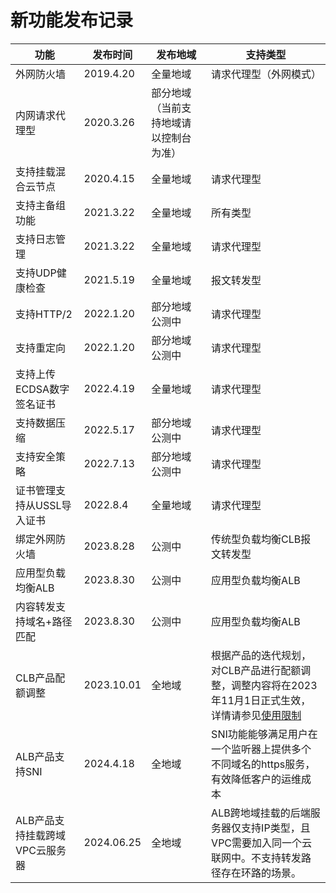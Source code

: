 


# 新功能发布记录

| 功能 | 发布时间 | 发布地域 | 支持类型 |
| --- | --- | --- | --- |
| 外网防火墙 | 2019.4.20 | 全量地域 | 请求代理型（外网模式） |
| 内网请求代理型 | 2020.3.26 | 部分地域（当前支持地域请以控制台为准） | |
| 支持挂载混合云节点 | 2020.4.15 | 全量地域 | 请求代理型|
| 支持主备组功能 | 2021.3.22 | 全量地域 | 所有类型|
| 支持日志管理 | 2021.3.22 | 全量地域 | 请求代理型|
| 支持UDP健康检查 | 2021.5.19 | 全量地域 | 报文转发型|
| 支持HTTP/2 | 2022.1.20 | 部分地域公测中 | 请求代理型|
| 支持重定向 | 2022.1.20 | 部分地域公测中 | 请求代理型|
| 支持上传ECDSA数字签名证书 | 2022.4.19 | 全量地域 | 请求代理型|
| 支持数据压缩 | 2022.5.17 | 部分地域公测中 | 请求代理型|
| 支持安全策略 | 2022.7.13 | 部分地域公测中 | 请求代理型|
| 证书管理支持从USSL导入证书 | 2022.8.4 | 全量地域 | 请求代理型|
| 绑定外网防火墙 | 2023.8.28 | 公测中 | 传统型负载均衡CLB报文转发型|
| 应用型负载均衡ALB | 2023.8.30 | 公测中 | 应用型负载均衡ALB|
| 内容转发支持域名+路径匹配 | 2023.8.30 | 公测中 | 应用型负载均衡ALB|
| CLB产品配额调整 | 2023.10.01 | 全地域 | 根据产品的迭代规划，对CLB产品进行配额调整，调整内容将在2023年11月1日正式生效，详情请参见[使用限制](https://docs.ucloud.cn/ulb/intro/limit )|
| ALB产品支持SNI | 2024.4.18 | 全地域 | SNI功能能够满足用户在一个监听器上提供多个不同域名的https服务，有效降低客户的运维成本 |
| ALB产品支持挂载跨域VPC云服务器 | 2024.06.25 | 全地域 | ALB跨地域挂载的后端服务器仅支持IP类型，且VPC需要加入同一个云联网中。不支持转发路径存在环路的场景。 |



